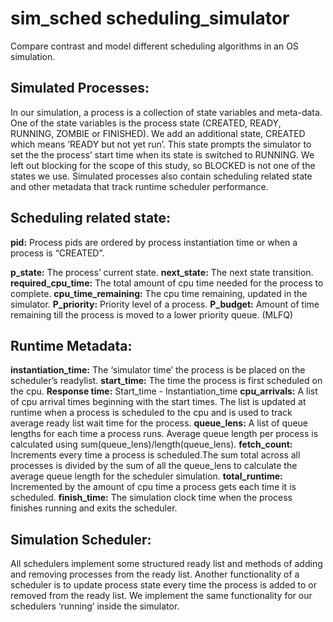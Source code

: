 # sim_sched scheduling_simulator
Compare contrast and model different scheduling algorithms in an OS simulation.

## Simulated Processes: 
In our simulation, a process is  a collection of state variables and meta-data. One of the state variables is the process state (CREATED, READY, RUNNING, ZOMBIE or FINISHED). We add an additional state, CREATED which means ‘READY but not yet run’. This state prompts the simulator to set the the process’ start time when its state is switched to RUNNING. We left out blocking for the scope of this study, so BLOCKED is not one of the states we use. Simulated processes also contain scheduling related state and other metadata that track runtime scheduler performance. 

## Scheduling related state:
**pid:**  Process pids are ordered by process instantiation time or when a process is “CREATED”.

**p_state:** The process’ current state.
**next_state:** The next state transition.
**required_cpu_time:** The total amount of cpu time needed for the process to complete.
**cpu_time_remaining:** The cpu time remaining, updated in the simulator.
**P_priority:** Priority level of a process.
**P_budget:** Amount of time remaining till the process is moved to a lower priority queue. (MLFQ)

## Runtime Metadata:
**instantiation_time:** The ‘simulator time’ the process is be placed on the scheduler’s readylist.
**start_time:** The time the process is first scheduled on the cpu.
**Response time:** Start_time - Instantiation_time
**cpu_arrivals:** A list of cpu arrival times beginning with the start times. The list is updated at runtime when a process is scheduled to the cpu and is used to track average ready list wait time for the process. 
**queue_lens:** A list of queue lengths for each time a process runs. Average queue length per process is calculated using sum(queue_lens)/length(queue_lens).
**fetch_count:** Increments every time  a process is scheduled.The sum total across all processes is divided by the sum of all the queue_lens to calculate the average queue length for the scheduler simulation.
**total_runtime:** Incremented by the amount of cpu time a process gets each time it is scheduled.
**finish_time:** The simulation clock time when the process finishes running and exits the scheduler.

## Simulation Scheduler:
All schedulers implement some structured ready list and methods of adding and removing processes from the ready list. Another functionality of a scheduler is to update process state every time the process is added to or removed from the ready list. We implement the same functionality for our schedulers ‘running’ inside the simulator.
